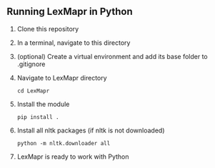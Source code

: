 ## Running LexMapr in Python
1. Clone this repository
2. In a terminal, navigate to this directory
3. (optional) Create a virtual environment and add its base folder to .gitignore
4. Navigate to LexMapr directory

    `cd LexMapr`
5. Install the module

    `pip install .`
6. Install all nltk packages (if nltk is not downloaded)

    `python -m nltk.downloader all`
7. LexMapr is ready to work with Python

